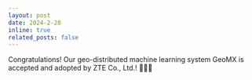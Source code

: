 ```yaml
---
layout: post
date: 2024-2-28
inline: true
related_posts: false
---
```


Congratulations! Our geo-distributed machine learning system GeoMX is accepted and adopted by ZTE Co., Ltd.! :tada::tada::tada:
